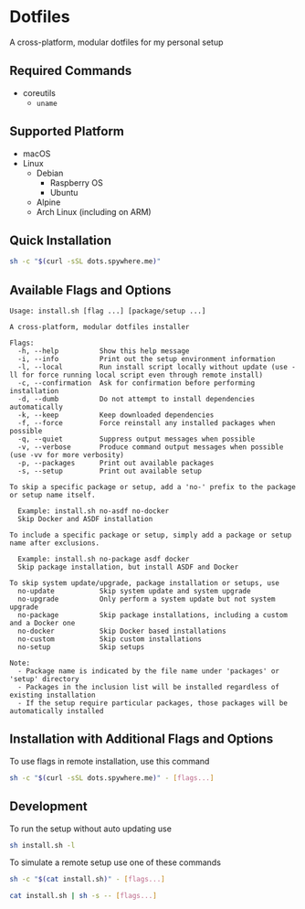 # Dotfiles

A cross-platform, modular dotfiles for my personal setup

## Required Commands

- coreutils
  - `uname`

## Supported Platform

- macOS
- Linux
  - Debian
    - Raspberry OS
    - Ubuntu
  - Alpine
  - Arch Linux (including on ARM)

## Quick Installation

```sh
sh -c "$(curl -sSL dots.spywhere.me)"
```

## Available Flags and Options
<!--FLAGS:START-->

    Usage: install.sh [flag ...] [package/setup ...] 
     
    A cross-platform, modular dotfiles installer 
     
    Flags: 
      -h, --help          Show this help message
      -i, --info          Print out the setup environment information
      -l, --local         Run install script locally without update (use -ll for force running local script even through remote install)
      -c, --confirmation  Ask for confirmation before performing installation
      -d, --dumb          Do not attempt to install dependencies automatically
      -k, --keep          Keep downloaded dependencies
      -f, --force         Force reinstall any installed packages when possible
      -q, --quiet         Suppress output messages when possible
      -v, --verbose       Produce command output messages when possible (use -vv for more verbosity)
      -p, --packages      Print out available packages
      -s, --setup         Print out available setup
     
    To skip a specific package or setup, add a 'no-' prefix to the package or setup name itself. 
     
      Example: install.sh no-asdf no-docker 
      Skip Docker and ASDF installation 
     
    To include a specific package or setup, simply add a package or setup name after exclusions. 
     
      Example: install.sh no-package asdf docker 
      Skip package installation, but install ASDF and Docker 
     
    To skip system update/upgrade, package installation or setups, use 
      no-update           Skip system update and system upgrade
      no-upgrade          Only perform a system update but not system upgrade
      no-package          Skip package installations, including a custom and a Docker one
      no-docker           Skip Docker based installations
      no-custom           Skip custom installations
      no-setup            Skip setups
     
    Note: 
      - Package name is indicated by the file name under 'packages' or 'setup' directory 
      - Packages in the inclusion list will be installed regardless of existing installation 
      - If the setup require particular packages, those packages will be automatically installed 

<!--FLAGS:END-->

## Installation with Additional Flags and Options

To use flags in remote installation, use this command

```sh
sh -c "$(curl -sSL dots.spywhere.me)" - [flags...]
```

## Development

To run the setup without auto updating use

```sh
sh install.sh -l
```

To simulate a remote setup use one of these commands

```sh
sh -c "$(cat install.sh)" - [flags...]
```

```sh
cat install.sh | sh -s -- [flags...]
```
